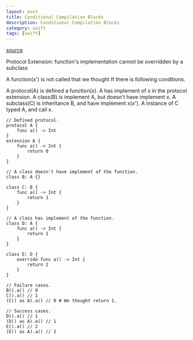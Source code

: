 ```yaml
---
layout: post
title: Conditional Compilation Blocks
description: Conditional Compilation Blocks
category: swift
tags: [swift]
---
```


[source](https://bugs.swift.org/browse/SR-103)


Protocol Extension: function's implementation cannot be overridden by a subclass

A function(x') is not called that we thought If there is following conditions.

A protocol(A) is defined a function(x).
A has implement of x in the protocol extension.
A class(B) is implement A, but doesn't have implement x.
A subclass(C) is inheritance B, and have implement x(x').
A instance of C typed A, and call x.

```
// Defined protocol.
protocol A {
    func a() -> Int
}
extension A {
    func a() -> Int {
        return 0
    }
}

// A class doesn't have implement of the function.
class B: A {}

class C: B {
    func a() -> Int {
        return 1
    }
}

// A class has implement of the function.
class D: A {
    func a() -> Int {
        return 1
    }
}

class E: D {
    override func a() -> Int {
        return 2
    }
}

// Failure cases.
B().a() // 0
C().a() // 1
(C() as A).a() // 0 # We thought return 1.

// Success cases.
D().a() // 1
(D() as A).a() // 1
E().a() // 2
(E() as A).a() // 2
```

